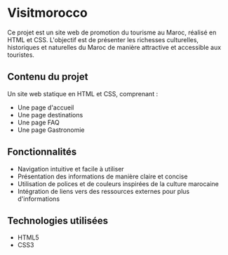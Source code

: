 # Visitmorocco

Ce projet est un site web de promotion du tourisme au Maroc, réalisé en HTML et CSS. L'objectif est de présenter les richesses culturelles, historiques et naturelles du Maroc de manière attractive et accessible aux touristes.

## Contenu du projet
Un site web statique en HTML et CSS, comprenant :
* Une page d'accueil
* Une page destinations
* Une page FAQ
* Une page Gastronomie

## Fonctionnalités

* Navigation intuitive et facile à utiliser
* Présentation des informations de manière claire et concise
* Utilisation de polices et de couleurs inspirées de la culture marocaine
* Intégration de liens vers des ressources externes pour plus d'informations

## Technologies utilisées

* HTML5
* CSS3
